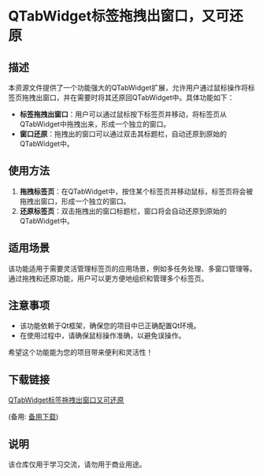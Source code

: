# QTabWidget标签拖拽出窗口，又可还原

## 描述

本资源文件提供了一个功能强大的QTabWidget扩展，允许用户通过鼠标操作将标签页拖拽出窗口，并在需要时将其还原回QTabWidget中。具体功能如下：

- **标签拖拽出窗口**：用户可以通过鼠标按下标签页并移动，将标签页从QTabWidget中拖拽出来，形成一个独立的窗口。
- **窗口还原**：拖拽出的窗口可以通过双击其标题栏，自动还原到原始的QTabWidget中。

## 使用方法

1. **拖拽标签页**：在QTabWidget中，按住某个标签页并移动鼠标，标签页将会被拖拽出窗口，形成一个独立的窗口。
2. **还原标签页**：双击拖拽出的窗口标题栏，窗口将会自动还原到原始的QTabWidget中。

## 适用场景

该功能适用于需要灵活管理标签页的应用场景，例如多任务处理、多窗口管理等。通过拖拽和还原功能，用户可以更方便地组织和管理多个标签页。

## 注意事项

- 该功能依赖于Qt框架，确保您的项目中已正确配置Qt环境。
- 在使用过程中，请确保鼠标操作准确，以避免误操作。

希望这个功能能为您的项目带来便利和灵活性！

## 下载链接
[QTabWidget标签拖拽出窗口又可还原](https://pan.quark.cn/s/2fb87d1b706a) 

(备用: [备用下载](https://pan.baidu.com/s/1gJrIC3VrVX0__SdD0sxuMQ?pwd=uqve))

## 说明

该仓库仅用于学习交流，请勿用于商业用途。
